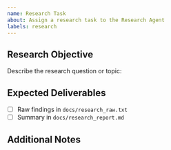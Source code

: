 ```yaml
---
name: Research Task
about: Assign a research task to the Research Agent
labels: research
---
```


## Research Objective

Describe the research question or topic:

## Expected Deliverables
- [ ] Raw findings in `docs/research_raw.txt`
- [ ] Summary in `docs/research_report.md`

## Additional Notes

